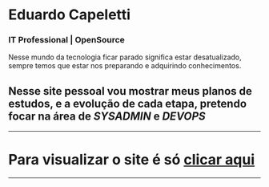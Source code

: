 # Eduardo Capeletti
### IT Professional | OpenSource

Nesse mundo da tecnologia ficar parado significa estar desatualizado, sempre temos que estar nos preparando e adquirindo conhecimentos.

## Nesse site pessoal vou mostrar meus planos de estudos, e a evolução de cada etapa, pretendo focar na área de ***SYSADMIN*** e ***DEVOPS***

---

# Para visualizar o site é só [clicar aqui](https://eduardocapeletti.github.io)

---
